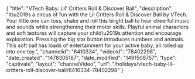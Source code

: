 {
    "title": "VTech Baby: Lil' Critters Roll & Discover Ball",
    "description": "It\u2019s a circus of fun with the Lil Critters Roll & Discover Ball by VTech. Your little one can toss, shake and roll this bright ball to hear cheerful music and sounds while strengthening their motor skills. Playful animal characters and soft textures will capture your child\u2019s attention and encourage exploration. Pressing the big star button introduces numbers and animals. This soft ball has loads of entertainment for your active baby, all rolled up into one toy.",
    "channelid": "6410334",
    "videoid": "78402298",
    "date_created": "1478305187",
    "date_modified": "1491508757",
    "type": "captivate",
    "layout": "channelVideo",
    "url": "\/holidays\/vtech-baby-lil-critters-roll-discover-ball\/6410334-78402298"
}